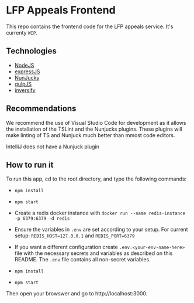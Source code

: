 # LFP Appeals Frontend
This repo contains the frontend code for the LFP appeals service. It's currenty `WIP`.

## Technologies

- [NodeJS](https://nodejs.org/)
- [expressJS](https://expressjs.com/)
- [NunJucks](https://mozilla.github.io/nunjucks)
- [gulpJS](https://gulpjs.com/)
- [inversify](https://github.com/inversify/)

## Recommendations

We recommend the use of Visual Studio Code for development as it allows the installation of the TSLint and the Nunjucks plugins. These plugins will make linting of TS and Nunjuck much better than mmost code editors.

IntelliJ does not have a Nunjuck plugin

## How to run it

To run this app, cd to the root directory, and type the following commands:
- `npm install`
- `npm start`

- Create a redis docker instance with `docker run --name redis-instance -p 6379:6379 -d redis`
- Ensure the variables in `.env` are set according to your setup. For current setup: `REDIS_HOST=127.0.0.1` and `REDIS_PORT=6379`
- If you want a different configuration create `.env.<your-env-name-here>` file with the necessary secrets and variables as described on this README. The `.env` file contains all non-secret variables.
- `npm install`
- `npm start`


Then open your browswer and go to http://localhost:3000.

